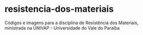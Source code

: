 # resistencia-dos-materiais
Códigos e imagens para a disciplina de Resistência dos Materiais, ministrada na UNIVAP - Universidade do Vale do Paraiba
